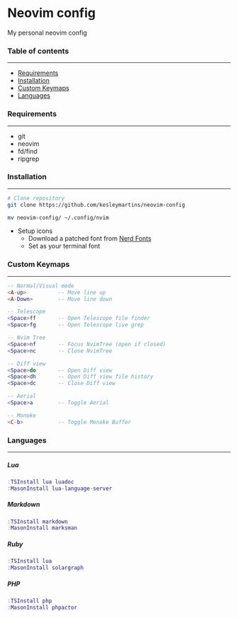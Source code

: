 # Neovim config 
My personal neovim config

### Table of contents
---
- [Requirements](#requirements)
- [Installation](#installation)
- [Custom Keymaps](#custom-keymaps)
- [Languages](#languages)



### Requirements
---
  - git
  - neovim
  - fd/find
  - ripgrep



### Installation 
---
```bash
# Clone repository
git clone https://github.com/kesleymartins/neovim-config

mv neovim-config/ ~/.config/nvim 
```

- Setup icons
  - Download a patched font from [Nerd Fonts](https://www.nerdfonts.com)
  - Set as your terminal font



### Custom Keymaps
---
```lua
-- Normal/Visual mode
<A-up>          -- Move line up
<A-Down>        -- Move line down

-- Telescope
<Space>ff       -- Open Telescope file finder
<Space>fg       -- Open Telescope live grep

-- Nvim Tree
<Space>nf       -- Focus NvimTree (open if closed)
<Space>nc       -- Close NvimTree

-- Diff view
<Space>do       -- Open Diff view 
<Space>dh       -- Open Diff view file history
<Space>dc       -- Close Diff view

-- Aerial
<Space>a        -- Toggle Aerial

-- Monoke
<C-b>           -- Toggle Monoke Buffer
```



### Languages
---

##### Lua
```lua
:TSInstall lua luadoc
:MasonInstall lua-language-server
```

##### Markdown
```lua
:TSInstall markdown 
:MasonInstall marksman
```

##### Ruby
```lua
:TSInstall lua
:MasonInstall solargraph
```

##### PHP
```lua
:TSInstall php
:MasonInstall phpactor
```
